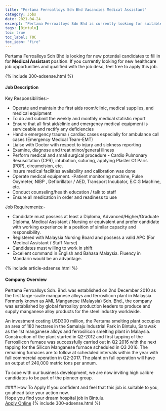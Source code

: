 ```yaml
---
title: "Pertama Ferroalloys Sdn Bhd Vacancies Medical Assistant" 
category: Jobs 
date: 2021-04-24 
excerpt: "Pertama Ferroalloys Sdn Bhd is currently looking for suitable person to fill in the Medical Assistant which positioned at Bintulu" 
tags: [Bintulu] 
toc: true 
toc_label: TOC 
toc_icon: "fire" 
--- 
```


<p>Pertama Ferroalloys Sdn Bhd is looking for new potential candidates to fill in for <b>Medical Assistant</b> position. If you currently looking for new healthcare job opportunities and qualified with the job desc, feel free to apply this job.
</p>{% include 300-adsense.html %} 
<div><div><h4>Job Description</h4></div><div><div><span><div><p>Key Responsibilities:-</p><ul><li>Operate and maintain the first aids room/clinic, medical supplies, and medical equipment</li><li>To do and submit the weekly and monthly medical statistic report</li><li>Ensure that all first aid/clinic and emergency medical equipment is serviceable and rectify any deficiencies</li><li>Handle emergency trauma / cardiac cases especially for ambulance call cases (Emergency Medical Team-EMT)</li><li>Liaise with Doctor with respect to injury and sickness reporting</li><li>Examine, diagnose and treat minor/general illness</li><li>Perform medical and small surgical procedure - Cardio Pulmonary Resuscitation (CPR), intubation, suturing, applying Plaster Of Paris (POP), circumcision, etc.</li><li>Insure medical facilities availability and calibration was done</li><li>Operate medical equipment. -Patient monitoring machine, Pulse Oxymeter, NIBP , Defibrillator / AED, Transport Incubator, E.C.G Machine, etc.</li><li>Conduct counseling/health education / talk to staff</li><li>Ensure all medication in order and readiness to use</li></ul><p>Job Requirements:-</p><ul><li>Candidate must possess at least a Diploma, Advanced/Higher/Graduate Diploma, Medical Assistant / Nursing or equivalent and prefer candidate with working experience in a position of similar capacity and responsibility.</li><li>Registered with Malaysia Nursing Board and possess a valid APC (For Medical Assistant / Staff Nurse)</li><li>Candidates must willing to work in shift&#160;</li><li>Excellent command&#160;in English and Bahasa Malaysia.&#160;Fluency in Mandarin would be an advantage.</li></ul></div></span></div></div></div> 
{% include article-adsense.html %} 
<div><div><h4>Company Overview</h4></div><div><div><span><div><p>Pertama Ferroalloys Sdn. Bhd.&#160;was established on 2nd December 2010 as the first large-scale manganese alloys and ferrosilicon plant in Malaysia. Formerly known as AML Manganese (Malaysia) Sdn. Bhd., the company was established by global ferroalloy production leaders to produce and supply manganese alloy products for the steel industry worldwide.</p><p>An investment costing USD300 million, the Pertama smelting plant occupies an area of 180 hectares in the Samalaju Industrial Park in Bintulu, Sarawak as the 1st manganese alloys and ferrosilicon smelting plant in Malaysia. Construction of the plant started in Q2-2012 and first tapping of the Ferrosilicon furnace was successfully carried out in Q2 2016 with the next tapping for the Silicon Manganese furnace scheduled in Q3 2016. The remaining furnaces are to follow at scheduled intervals within the year with full commercial operation in Q2-2017. The plant on full operation will have an output of 240,000 metric tons per annum.</p><p>To cope with our business development, we are now inviting high calibre candidates to be part of the pioneer group.</p></div></span></div></div></div> 
#### How To Apply 
If you confident and feel that this job is suitable to you, go ahead take your action now. <br/> 
Hope you find your dream hospital job in Bintulu. <br/> 
<a href="https://www.jobstreet.com.my/en/job/medical-assistant-4542328?jobId=jobstreet-my-job-4542328" class="btn btn--warning" target="_blank" rel="nofollow noopenner">Apply Online</a> 
{% include 300-adsense.html %} 